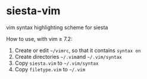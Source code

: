 # siesta-vim
vim syntax highlighting scheme for siesta

How to use, with vim &#8805; 7.2: 

1. Create or edit `~/vimrc`, so that it contains `syntax on`
2. Create directories `~/.vim`and `~/.vim/syntax`
3. Copy `siesta.vim` to `~/.vim/syntax`
4. Copy `filetype.vim` to `~/.vim`
